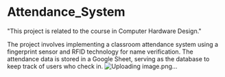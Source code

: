 # Attendance_System
"This project is related to the course in Computer Hardware Design." 

The project involves implementing a classroom attendance system using a fingerprint sensor and RFID technology for name verification. The attendance data is stored in a Google Sheet, serving as the database to keep track of users who check in.
![Uploading image.png…]()
